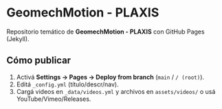# GeomechMotion - PLAXIS

Repositorio temático de **GeomechMotion - PLAXIS** con GitHub Pages (Jekyll).

## Cómo publicar
1. Activá **Settings → Pages → Deploy from branch** (`main` / `/ (root)`).
2. Editá `_config.yml` (título/descr/nav).
3. Cargá videos en `_data/videos.yml` y archivos en `assets/videos/` o usá YouTube/Vimeo/Releases.

